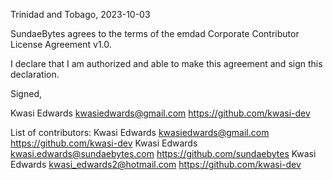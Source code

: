 Trinidad and Tobago, 2023-10-03

SundaeBytes agrees to the terms of the emdad Corporate Contributor License
Agreement v1.0.

I declare that I am authorized and able to make this agreement and sign this
declaration.

Signed,

Kwasi Edwards kwasiedwards@gmail.com   https://github.com/kwasi-dev

List of contributors:
Kwasi Edwards kwasiedwards@gmail.com   https://github.com/kwasi-dev
Kwasi Edwards kwasi.edwards@sundaebytes.com https://github.com/sundaebytes
Kwasi Edwards kwasi_edwards2@hotmail.com https://github.com/kwasi-dev
